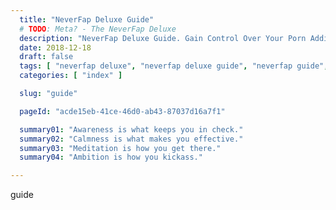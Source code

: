 ```yaml
---
  title: "NeverFap Deluxe Guide"
  # TODO: Meta? - The NeverFap Deluxe
  description: "NeverFap Deluxe Guide. Gain Control Over Your Porn Addiction With Our Series Of Articles And Practice Exercises."
  date: 2018-12-18
  draft: false
  tags: [ "neverfap deluxe", "neverfap deluxe guide", "neverfap guide", "porn addiction", "porn recovery", "addiction recovery", "addiction", "awareness", "nofap", "neverfap" ]
  categories: [ "index" ]

  slug: "guide"

  pageId: "acde15eb-41ce-46d0-ab43-87037d16a7f1"

  summary01: "Awareness is what keeps you in check."
  summary02: "Calmness is what makes you effective."
  summary03: "Meditation is how you get there."
  summary04: "Ambition is how you kickass."

---
```


guide
